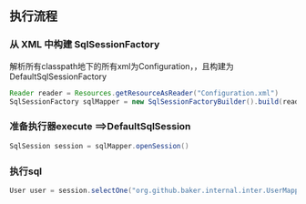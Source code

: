 ##  执行流程


### 从 XML 中构建 SqlSessionFactory

解析所有classpath地下的所有xml为Configuration，，且构建为DefaultSqlSessionFactory

```java
Reader reader = Resources.getResourceAsReader("Configuration.xml")
SqlSessionFactory sqlMapper = new SqlSessionFactoryBuilder().build(reader);
```


### 准备执行器execute  ==>DefaultSqlSession

```java
SqlSession session = sqlMapper.openSession()
```

### 执行sql

```java
User user = session.selectOne("org.github.baker.internal.inter.UserMapper.selectById", 1L)
```